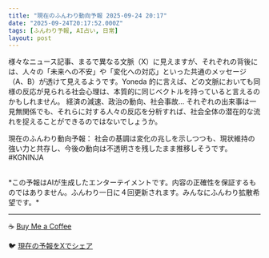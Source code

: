 ```yaml
---
title: "現在のふんわり動向予報 2025-09-24 20:17"
date: "2025-09-24T20:17:52.000Z"
tags: [ふんわり予報, AI占い, 日常]
layout: post
---
```


様々なニュース記事、まるで異なる文脈（X）に見えますが、それぞれの背後には、人々の「未来への不安」や「変化への対応」といった共通のメッセージ（A、B）が透けて見えるようです。Yoneda 的に言えば、どの文脈においても同様の反応が見られる社会心理は、本質的に同じベクトルを持っていると言えるのかもしれません。  経済の減速、政治の動向、社会事故…  それぞれの出来事は一見無関係でも、それらに対する人々の反応を分析すれば、社会全体の潜在的な流れを捉えることができるのではないでしょうか。


現在のふんわり動向予報：
社会の基調は変化の兆しを示しつつも、現状維持の強い力と共存し、今後の動向は不透明さを残したまま推移しそうです。 #KGNINJA

<br>
*この予報はAIが生成したエンターテイメントです。内容の正確性を保証するものではありません。ふんわり一日に４回更新されます。みんなにふんわり拡散希望です。*

---
☕️ [Buy Me a Coffee](https://www.buymeacoffee.com/kgninja)

🐦 [現在の予報をXでシェア](https://twitter.com/intent/tweet?text=%E7%8F%BE%E5%9C%A8%E3%81%AE%E3%81%B5%E3%82%93%E3%82%8F%E3%82%8A%E4%BA%88%E5%A0%B1%3A%20%E3%80%8C%E6%A7%98%E3%80%85%E3%81%AA%E3%83%8B%E3%83%A5%E3%83%BC%E3%82%B9%E8%A8%98%E4%BA%8B%E3%80%81%E3%81%BE%E3%82%8B%E3%81%A7%E7%95%B0%E3%81%AA%E3%82%8B%E6%96%87%E8%84%88%EF%BC%88X%EF%BC%89%E3%81%AB%E8%A6%8B%E3%81%88%E3%81%BE%E3%81%99%E3%81%8C%E3%80%81%E3%81%9D%E3%82%8C%E3%81%9E%E3%82%8C%E3%81%AE%E8%83%8C%E5%BE%8C%E3%81%AB%E3%81%AF%E3%80%81%E4%BA%BA%E3%80%85%E3%81%AE%E3%80%8C%E6%9C%AA%E6%9D%A5%E3%81%B8%E3%81%AE%E4%B8%8D%E5%AE%89%E3%80%8D%E3%82%84%E3%80%8C%E5%A4%89%E5%8C%96%E3%81%B8%E3%81%AE%E5%AF%BE%E5%BF%9C%E3%80%8D%E3%81%A8%E3%81%84%E3%81%A3%E3%81%9F%E5%85%B1%E9%80%9A%E3%81%AE%E3%83%A1%E3%83%83%E3%82%BB%E3%83%BC%E3%82%B8%EF%BC%88A%E3%80%81B%EF%BC%89%E3%81%8C%E9%80%8F%E3%81%91%E3%81%A6%E8%A6%8B%E3%81%88%E3%82%8B%E3%82%88%E3%81%86%E3%81%A7%E3%81%99%E3%80%82%E3%80%8D%23KGNINJA%20%E7%B6%9A%E3%81%8D%E3%81%AF%E3%83%96%E3%83%AD%E3%82%B0%E3%81%A7%EF%BC%81%F0%9F%91%87&url=https%3A%2F%2Fkg-ninja.github.io%2FFunwariyoso%2F)
